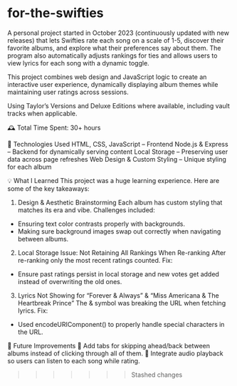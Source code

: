 # for-the-swifties

A personal project started in October 2023 (continuously updated with new releases) that lets Swifties rate each song on a scale of 1-5, discover their favorite albums, and explore what their preferences say about them. The program also automatically adjusts rankings for ties and allows users to view lyrics for each song with a dynamic toggle.

This project combines web design and JavaScript logic to create an interactive user experience, dynamically displaying album themes while maintaining user ratings across sessions.

Using Taylor’s Versions and Deluxe Editions where available, including vault tracks when applicable.

🕰️ Total Time Spent: 30+ hours

🚀 Technologies Used
HTML, CSS, JavaScript – Frontend
Node.js & Express – Backend for dynamically serving content
Local Storage – Preserving user data across page refreshes
Web Design & Custom Styling – Unique styling for each album

💡 What I Learned
This project was a huge learning experience. Here are some of the key takeaways:

1) Design & Aesthetic Brainstorming
Each album has custom styling that matches its era and vibe.
Challenges included:
- Ensuring text color contrasts properly with backgrounds.
- Making sure background images swap out correctly when navigating between albums.

2) Local Storage Issue: Not Retaining All Rankings When Re-ranking
After re-ranking only the most recent ratings counted.
Fix: 
- Ensure past ratings persist in local storage and new votes get added instead of overwriting the old ones.

3) Lyrics Not Showing for “Forever & Always” & “Miss Americana & The Heartbreak Prince”
The & symbol was breaking the URL when fetching lyrics.
Fix: 
- Used encodeURIComponent() to properly handle special characters in the URL.

🚀 Future Improvements
🔹 Add tabs for skipping ahead/back between albums instead of clicking through all of them.
🔹 Integrate audio playback so users can listen to each song while rating.


>>>>>>> Stashed changes

